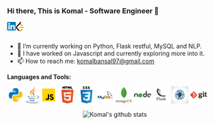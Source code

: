 ### Hi there, This is Komal - Software Engineer 👋

<a href="https://www.linkedin.com/in/komalbansal01/">
  <img align="left" alt="Komal Bansal | Linkedin" width="20px" src="https://raw.githubusercontent.com/Komal97/Komal97/main/assets/linkedin.svg" />
</a>

<a href="https://leetcode.com/Komal97/">
  <img align="left" alt="Komal Bansal | Leetcode" width="20px" src="https://raw.githubusercontent.com/Komal97/Komal97/main/assets/LeetCode.png" />
</a>

<br/>
<br/>

- 🔭 I’m currently working on Python, Flask restful, MySQL and NLP.
- 🌱 I have worked on Javascript and currently exploring more into it.
- 📫 How to reach me: komalbansal97@gmail.com

**Languages and Tools:**  

<code><img height="40" alt="Python" src="https://raw.githubusercontent.com/Komal97/Komal97/main/assets/python.svg"></code>
<code><img height="40" alt="Java" src="https://raw.githubusercontent.com/Komal97/Komal97/main/assets/java.svg"></code>
<code><img height="40" alt="JavaScript" src="https://raw.githubusercontent.com/Komal97/Komal97/main/assets/javascript.svg"></code>
<code><img height="40" alt="HTML" src="https://raw.githubusercontent.com/Komal97/Komal97/main/assets/html.png"></code>
<code><img height="40" alt="CSS" src="https://raw.githubusercontent.com/Komal97/Komal97/main/assets/css.png"></code>
<code><img height="40" alt="MySQL" src="https://raw.githubusercontent.com/Komal97/Komal97/main/assets/mysql.png"></code>
<code><img height="40" alt="MongoDB" src="https://raw.githubusercontent.com/Komal97/Komal97/main/assets/mongodb.png"></code>
<code><img height="40" alt="NodeJS" src="https://raw.githubusercontent.com/Komal97/Komal97/main/assets/nodejs.svg"></code>
<code><img height="40" alt="Flask" src="https://raw.githubusercontent.com/Komal97/Komal97/main/assets/flask.png"></code>
<code><img height="40" alt="Natural Language Processing" src="https://raw.githubusercontent.com/Komal97/Komal97/main/assets/ML.jpg"></code>
<code><img height="40" alt="Git" src="https://raw.githubusercontent.com/Komal97/Komal97/main/assets/git.png"></code>

<div align="center">
  
![Komal's github stats](https://github-readme-stats.vercel.app/api?username=komal97&show_icons=true&theme=radical)

</div>
<!--
**Komal97/Komal97** is a ✨ _special_ ✨ repository because its `README.md` (this file) appears on your GitHub profile.

Here are some ideas to get you started:

- 🔭 I’m currently working on ...
- 🌱 I’m currently learning ...
- 👯 I’m looking to collaborate on ...
- 🤔 I’m looking for help with ...
- 💬 Ask me about ...
- 📫 How to reach me: ...
- 😄 Pronouns: ...
- ⚡ Fun fact: ...
-->
